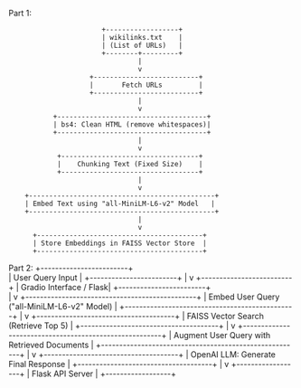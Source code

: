 Part 1:


                           +------------------+
                           | wikilinks.txt    |
                           | (List of URLs)   |
                           +--------+---------+
                                    |
                                    v
                        +--------------------------+
                        |       Fetch URLs         |
                        +--------------------------+
                                    |
                                    v
               +-------------------------------------+
               | bs4: Clean HTML (remove whitespaces)|
               +-------------------------------------+
                                    |
                                    v
                +----------------------------------+
                |    Chunking Text (Fixed Size)    |
                +----------------------------------+
                                    |
                                    v
        +----------------------------------------------+
        | Embed Text using "all-MiniLM-L6-v2" Model   |
        +----------------------------------------------+
                                    |
                                    v
          +-----------------------------------------+
          | Store Embeddings in FAISS Vector Store  |
          +-----------------------------------------+




Part 2: 
                         +------------------------+  
                         |   User Query Input     |
                         +------------------------+ 
                                    |
                                    v
                         +-------------------------+
                         | Gradio Interface / Flask|
                         +------------------------+          
                                    |
                                    v
        +-----------------------------------------------+
        | Embed User Query ("all-MiniLM-L6-v2" Model)   |
        +-----------------------------------------------+
                                    |
                                    v
            +--------------------------------------+
            | FAISS Vector Search (Retrieve Top 5) |
            +--------------------------------------+
                                    |
                                    v
   +-------------------------------------------------------+
   | Augment User Query with Retrieved Documents           |
   +-------------------------------------------------------+
                                    |
                                    v
               +-------------------------------------+
               | OpenAI LLM: Generate Final Response |
               +-------------------------------------+
                                    |
                                    v
                           +------------------+
                           | Flask API Server |
                           +------------------+
